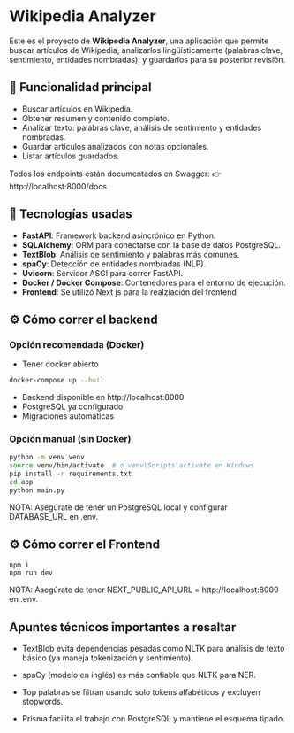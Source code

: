 # Wikipedia Analyzer 

Este es el proyecto de **Wikipedia Analyzer**, una aplicación que permite buscar artículos de Wikipedia, analizarlos lingüísticamente (palabras clave, sentimiento, entidades nombradas), y guardarlos para su posterior revisión.

## 🧠 Funcionalidad principal

- Buscar artículos en Wikipedia.
- Obtener resumen y contenido completo.
- Analizar texto: palabras clave, análisis de sentimiento y entidades nombradas.
- Guardar artículos analizados con notas opcionales.
- Listar artículos guardados.

Todos los endpoints están documentados en Swagger:
👉 http://localhost:8000/docs


## 🚀 Tecnologías usadas

- **FastAPI**: Framework backend asincrónico en Python.
- **SQLAlchemy**: ORM para conectarse con la base de datos PostgreSQL.
- **TextBlob**: Análisis de sentimiento y palabras más comunes.
- **spaCy**: Detección de entidades nombradas (NLP).
- **Uvicorn**: Servidor ASGI para correr FastAPI.
- **Docker / Docker Compose**: Contenedores para el entorno de ejecución.
- **Frontend**: Se utilizó Next js para la realziación del frontend


## ⚙️ Cómo correr el backend

### Opción recomendada (Docker)
- Tener docker abierto
```bash
docker-compose up --buil
```

- Backend disponible en http://localhost:8000
- PostgreSQL ya configurado
- Migraciones automáticas

### Opción manual (sin Docker)

```bash
python -m venv venv
source venv/bin/activate  # o venv\Scripts\activate en Windows
pip install -r requirements.txt
cd app
python main.py
```
NOTA: Asegúrate de tener un PostgreSQL local y configurar DATABASE_URL en .env.


## ⚙️ Cómo correr el Frontend

```bash
npm i
npm run dev
```

NOTA: Asegúrate de tener NEXT_PUBLIC_API_URL = http://localhost:8000 en .env.

## Apuntes técnicos importantes a resaltar

- TextBlob evita dependencias pesadas como NLTK para análisis de texto básico (ya maneja tokenización y sentimiento).

- spaCy (modelo en inglés) es más confiable que NLTK para NER.

- Top palabras se filtran usando solo tokens alfabéticos y excluyen stopwords.

- Prisma facilita el trabajo con PostgreSQL y mantiene el esquema tipado.